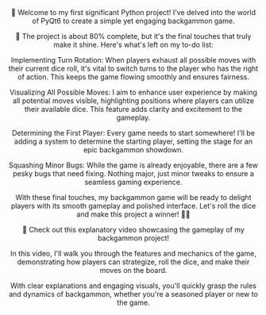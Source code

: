 <center>
  🎲 Welcome to my first significant Python project! I've delved into the world of PyQt6 to create a simple yet engaging backgammon game.

🚧 The project is about 80% complete, but it's the final touches that truly make it shine. Here's what's left on my to-do list:

Implementing Turn Rotation: When players exhaust all possible moves with their current dice roll, it's vital to switch turns to the player who has the right of action. This keeps the game flowing smoothly and ensures fairness.

Visualizing All Possible Moves: I aim to enhance user experience by making all potential moves visible, highlighting positions where players can utilize their available dice. This feature adds clarity and excitement to the gameplay.

Determining the First Player: Every game needs to start somewhere! I'll be adding a system to determine the starting player, setting the stage for an epic backgammon showdown.

Squashing Minor Bugs: While the game is already enjoyable, there are a few pesky bugs that need fixing. Nothing major, just minor tweaks to ensure a seamless gaming experience.

With these final touches, my backgammon game will be ready to delight players with its smooth gameplay and polished interface. Let's roll the dice and make this project a winner! 🎲✨

🎥 Check out this explanatory video showcasing the gameplay of my backgammon project!

In this video, I'll walk you through the features and mechanics of the game, demonstrating how players can strategize, roll the dice, and make their moves on the board.

With clear explanations and engaging visuals, you'll quickly grasp the rules and dynamics of backgammon, whether you're a seasoned player or new to the game.
</center>
